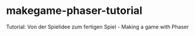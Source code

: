 # makegame-phaser-tutorial
Tutorial: Von der Spielidee zum fertigen Spiel - Making a game with Phaser

